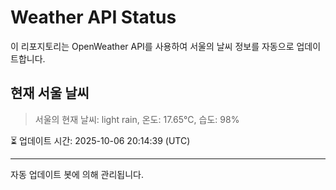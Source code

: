 
# Weather API Status

이 리포지토리는 OpenWeather API를 사용하여 서울의 날씨 정보를 자동으로 업데이트합니다.

## 현재 서울 날씨
> 서울의 현재 날씨: light rain, 온도: 17.65°C, 습도: 98%

⏳ 업데이트 시간: 2025-10-06 20:14:39 (UTC)

---
자동 업데이트 봇에 의해 관리됩니다.
